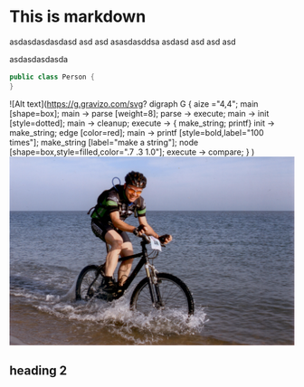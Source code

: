 # This is markdown

asdasdasdasdasd asd asd asasdasddsa
asdasd
asd
asd
asd

asdasdasdasda 

~~~java
public class Person {
}
~~~
![Alt text](https://g.gravizo.com/svg?
  digraph G {
    aize ="4,4";
    main [shape=box];
    main -> parse [weight=8];
    parse -> execute;
    main -> init [style=dotted];
    main -> cleanup;
    execute -> { make_string; printf}
    init -> make_string;
    edge [color=red];
    main -> printf [style=bold,label="100 times"];
    make_string [label="make a string"];
    node [shape=box,style=filled,color=".7 .3 1.0"];
    execute -> compare;
  }
)
![fiets](images/fiets.jpg)


## heading 2
